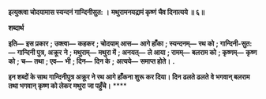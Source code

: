 **इत्युक्त्वा चोदयामास स्यन्दनं गान्दिनीसुत: ।** **मथुरामनयद्रामं कृष्णं चैव दिनात्यये ॥ ६॥** 

**शब्दार्थ** 

**इति—** **इस प्रकार** **; उक्त्वा—** **कहकर** **; चोदयाम् आस—** **आगे हाँका** **; स्यन्दनम्—** **रथ को** **; गान्दिनी-सुत:—** **गान्दिनी पुत्र, अक्रूर** **ने** **; मथुराम्—** **मथुरा में** **; अनयत्—** **ले आया** **; रामम्—** **बलराम को** **; कृष्णम्—** **कृष्ण को** **; च—** **तथा** **; एव—** **भी** **; दिन—** **दिन के** **;** **अत्यये—** **समाप्त होते।** **.** 

**इन शब्दों के साथ गान्दिनीपुत्र अक्रूर ने रथ आगे हाँकना शुरू कर दिया। दिन ढलते ढलते** **वे भगवान् बलराम तथा भगवान् कृष्ण को लेकर मथुरा जा पहुँचे।** **** 